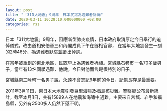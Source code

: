 ```yaml
---
layout: post
title: "「311大地震」9周年　日本民眾為遇難者祈禱"
date: 2020-03-11 10:28:10.000000000 +08:00
categories: rss
---
```


日本「311大地震」9周年，因應新型肺炎疫情，日本政府取消原定今日舉行的追悼儀式，改由首相安倍晉三和內閣成員下午在首相官邸， 在當年大地震發生一刻的2時46分，為遇難者默哀並讀出悼詞。

在當年被重創的東北地區，民眾早上為遇難者祈禱。宮城縣石卷市一名70多歲男子，當年有13名同學遇難，他說，今日對他而言是很特別的日子。

宮城縣南三陸町一名男子說，永遠不會忘記9年前的今日，記憶長存是最重要。

2011年3月11日，東日本大地震引發巨型海嘯及福島核災難。警察廳公布最新統計，截至本月1日，共有15899人在地震和海嘯中遇難，主要來自宮城、岩手和福島縣，另外有2500多人仍然下落不明。
